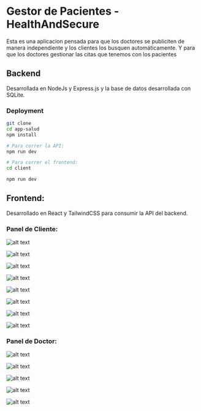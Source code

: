 # Gestor de Pacientes - HealthAndSecure

Esta es una aplicacion pensada para que los doctores se publiciten de manera independiente y los clientes los busquen automáticamente. Y para que los doctores gestionar las citas que tenemos con los pacientes

## Backend

Desarrollada en NodeJs y Express.js y la base de datos desarrollada con SQLite.

### Deployment

```sh
git clone 
cd app-salud
npm install

# Para correr la API:
npm run dev

# Para correr el frontend:
cd client

npm run dev
```

## Frontend:

Desarrollado en React y TailwindCSS para consumir la API del backend.

### Panel de Cliente:

![alt text](caps/doctors_to_select.jpg)

![alt text](caps/doctor_info.jpg)

![alt text](caps/doctor_info_make.jpg)

![alt text](caps/make_date.jpg)

![alt text](caps/diagnosis_chat.jpg)

![alt text](caps/my_appointments.jpg)

![alt text](caps/mymedicalhistory.jpg)

![alt text](caps/history_pdf.jpg)


### Panel de Doctor:

![alt text](caps/appointment_list.jpg)

![alt text](caps/diagnosis_form_info.jpg)

![alt text](caps/diagnosis_form.jpg)

![alt text](caps/analisis_chat.jpg)

![alt text](caps/registered_med_histories.jpg)